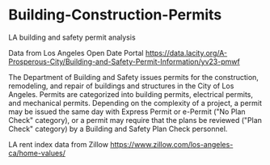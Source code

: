 # Building-Construction-Permits
LA building and safety permit analysis

Data from Los Angeles Open Date Portal https://data.lacity.org/A-Prosperous-City/Building-and-Safety-Permit-Information/yv23-pmwf

The Department of Building and Safety issues permits for the construction, remodeling, and repair of buildings and structures in the City of Los Angeles. Permits are categorized into building permits, electrical permits, and mechanical permits. Depending on the complexity of a project, a permit may be issued the same day with Express Permit or e-Permit ("No Plan Check" category), or a permit may require that the plans be reviewed ("Plan Check" category) by a Building and Safety Plan Check personnel.

LA rent index data from Zillow https://www.zillow.com/los-angeles-ca/home-values/
